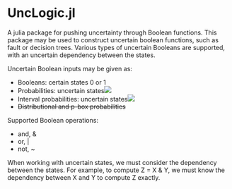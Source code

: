 # UncLogic.jl

A julia package for pushing uncertainty through Boolean functions. This package may be used to construct uncertain boolean functions, such as fault or decision trees. Various types of uncertain Booleans are supported, with an uncertain dependency between the states.

Uncertain Boolean inputs may be given as:

  * Booleans: certain states 0 or 1 
  * Probabilities: uncertain states<img src="https://render.githubusercontent.com/render/math?math=\in[0,1]">
  * Interval probabilities:  uncertain states<img src="https://render.githubusercontent.com/render/math?math=\subseteq[0,1]">
  * ~~Distributional and p-box probabilities~~
  
Supported Boolean operations:
  * and, &
  * or, |
  * not, ~

When working with uncertain states, we must consider the dependency between the states. For example, to compute Z = X & Y, we must know the dependency between X and Y to compute Z exactly. 
